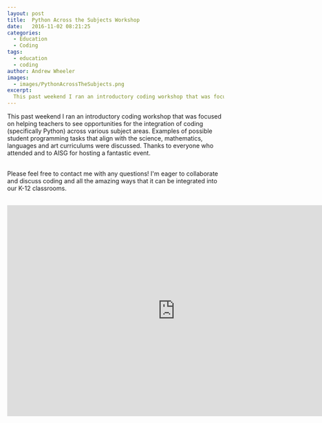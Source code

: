 ```yaml
---
layout: post
title:  Python Across the Subjects Workshop 
date:   2016-11-02 08:21:25
categories:
  - Education
  - Coding
tags:
  - education
  - coding
author: Andrew Wheeler
images:
  - images/PythonAcrossTheSubjects.png
excerpt:
  This past weekend I ran an introductory coding workshop that was focused on helping teachers to see opportunities for the integration of coding (specifically Python) across various subject areas. Examples of possible student programming tasks that align with the science, mathematics, languages and art curriculums were discussed. Thanks to everyone who attended and to AISG for hosting a fantastic event.
---
```


This past weekend I ran an introductory coding workshop that was focused on helping teachers to see opportunities for the integration of coding (specifically Python) across various subject areas. Examples of possible student programming tasks that align with the science, mathematics, languages and art curriculums were discussed. Thanks to everyone who attended and to AISG for hosting a fantastic event.<br><br>

Please feel free to contact me with any questions! I'm eager to collaborate and discuss coding and all the amazing ways that it can be integrated into our K-12 classrooms.<br><br>

<iframe src="https://docs.google.com/presentation/d/1_CvxseVs_LiZ2c_D5PdXja-OxCO7YWvlpBWNNQ3RDwE/embed?start=false&loop=false&delayms=3000" frameborder="0" width="780" height="490" allowfullscreen="true" mozallowfullscreen="true" webkitallowfullscreen="true"></iframe>
